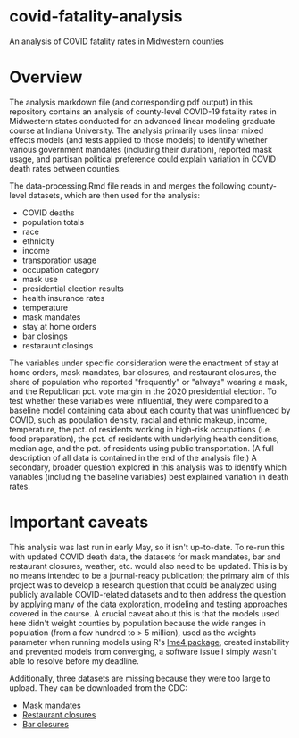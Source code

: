 # covid-fatality-analysis
An analysis of COVID fatality rates in Midwestern counties

# Overview
The analysis markdown file (and corresponding pdf output) in this repository contains an analysis of county-level COVID-19 fatality rates in Midwestern states conducted for an advanced linear modeling graduate course at Indiana University. The analysis primarily uses linear mixed effects models (and tests applied to those models) to identify whether various government mandates (including their duration), reported mask usage, and partisan political preference could explain variation in COVID death rates between counties.

The data-processing.Rmd file reads in and merges the following county-level datasets, which are then used for the analysis:
* COVID deaths
* population totals
* race
* ethnicity
* income
* transporation usage
* occupation category
* mask use
* presidential election results
* health insurance rates
* temperature
* mask mandates
* stay at home orders
* bar closings
* restaraunt closings

The variables under specific consideration were the enactment of stay at home orders, mask mandates, bar closures, and restaurant closures, the share of population who reported "frequently" or "always" wearing a mask, and the Republican pct. vote margin in the 2020 presidential election. To test whether these variables were influential, they were compared to a baseline model containing data about each county that was uninfluenced by COVID, such as population density, racial and ethnic makeup, income, temperature, the pct. of residents working in high-risk occupations (i.e. food preparation), the pct. of residents with underlying health conditions, median age, and the pct. of residents using public transportation. (A full description of all data is contained in the end of the analysis file.) A secondary, broader question explored in this analysis was to identify which variables (including the baseline variables) best explained variation in death rates.

# Important caveats
This analysis was last run in early May, so it isn't up-to-date. To re-run this with updated COVID death data, the datasets for mask mandates, bar and restaurant closures, weather, etc. would also need to be updated. This is by no means intended to be a journal-ready publication; the primary aim of this project was to develop a research question that could be analyzed using publicly available COVID-related datasets and to then address the question by applying many of the data exploration, modeling and testing approaches covered in the course. A crucial caveat about this is that the models used here didn't weight counties by population because the wide ranges in population (from a few hundred to > 5 million), used as the weights parameter when running models using R's [lme4 package](https://cran.r-project.org/web/packages/lme4/vignettes/lmer.pdf), created instability and prevented models from converging, a software issue I simply wasn't able to resolve before my deadline.

Additionally, three datasets are missing because they were too large to upload. They can be downloaded from the CDC:

* [Mask mandates](https://data.cdc.gov/Policy-Surveillance/U-S-State-and-Territorial-Public-Mask-Mandates-Fro/62d6-pm5i)
* [Restaurant closures](https://data.cdc.gov/Policy-Surveillance/U-S-State-and-Territorial-Orders-Closing-and-Reope/azmd-939x)
* [Bar closures](https://data.cdc.gov/Policy-Surveillance/U-S-State-and-Territorial-Orders-Closing-and-Reope/9kjw-3miq)
